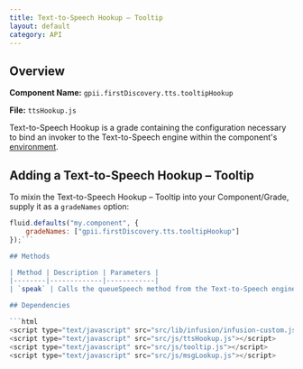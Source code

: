 ```yaml
---
title: Text-to-Speech Hookup – Tooltip
layout: default
category: API
---
```


## Overview

**Component Name:** `gpii.firstDiscovery.tts.tooltipHookup`

**File:** `ttsHookup.js`

Text-to-Speech Hookup is a grade containing the configuration necessary to bind an invoker to
the Text-to-Speech engine within the component's
[environment](http://docs.fluidproject.org/infusion/development/Contexts.html).

## Adding a Text-to-Speech Hookup – Tooltip

To mixin the Text-to-Speech Hookup – Tooltip into your Component/Grade, supply it as a `gradeNames` option:
```javascript
fluid.defaults("my.component", {
    gradeNames: ["gpii.firstDiscovery.tts.tooltipHookup"]
});```

## Methods

| Method | Description | Parameters |
|--------|-------------|------------|
| `speak` | Calls the queueSpeech method from the Text-to-Speech engine in the component environment | none |

## Dependencies

```html
<script type="text/javascript" src="src/lib/infusion/infusion-custom.js"></script>
<script type="text/javascript" src="src/js/ttsHookup.js"></script>
<script type="text/javascript" src="src/js/tooltip.js"></script>
<script type="text/javascript" src="src/js/msgLookup.js"></script>
```

